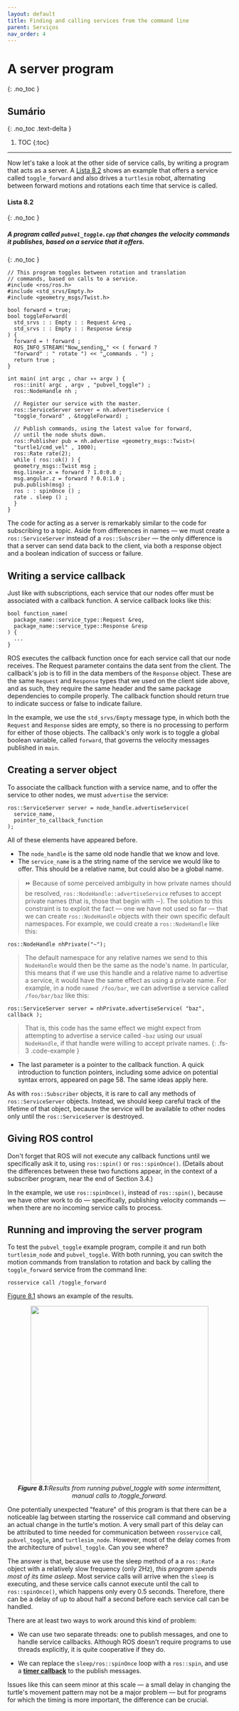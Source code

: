 ```yaml
---
layout: default
title: Finding and calling services from the command line
parent: Serviços
nav_order: 4
---
```

# A server program
{: .no_toc }

## Sumário
{: .no_toc .text-delta }

1. TOC
{:toc}
---

Now let's take a look at the other side of service calls, by writing a program that acts as a
server. A [Lista 8.2](#lista-82) shows an example that offers a service called `toggle_forward` and also
drives a `turtlesim` robot, alternating between forward motions and rotations each time
that service is called.

#### **Lista 8.2**
{: .no_toc }
##### A program called  `pubvel_toggle.cpp` that changes the velocity commands it publishes, based on a service that it offers.
{: .no_toc }
```
// This program toggles between rotation and translation
// commands, based on calls to a service.
#include <ros/ros.h>
#include <std_srvs/Empty.h>
#include <geometry_msgs/Twist.h>

bool forward = true;
bool toggleForward(
  std_srvs : : Empty : : Request &req ,
  std_srvs : : Empty : : Response &resp
) {
  forward = ! forward ;
  ROS_INFO_STREAM("Now␣sending␣" << ( forward ?
  "forward" : " rotate ") << "␣commands . ") ;
  return true ;
}

int main( int argc , char ∗∗ argv ) {
  ros::init( argc , argv , "pubvel_toggle") ;
  ros::NodeHandle nh ;

  // Register our service with the master.
  ros::ServiceServer server = nh.advertiseService (
  "toggle_forward" , &toggleForward) ;

  // Publish commands, using the latest value for forward,
  // until the node shuts down.
  ros::Publisher pub = nh.advertise <geometry_msgs::Twist>(
  "turtle1/cmd_vel" , 1000);
  ros::Rate rate(2);
  while ( ros::ok() ) {
  geometry_msgs::Twist msg ;
  msg.linear.x = forward ? 1.0:0.0 ;
  msg.angular.z = forward ? 0.0:1.0 ;
  pub.publish(msg) ;
  ros : : spinOnce () ;
  rate . sleep () ;
  }
}
```

The code for acting as a server is remarkably similar to the code for subscribing to a
topic. Aside from differences in names — we must create a `ros::ServiceServer` instead of a
`ros::Subscriber` — the only difference is that a server can send data back to the client, via
both a response object and a boolean indication of success or failure.

## Writing a service callback 
Just like with subscriptions, each service that our nodes offer
must be associated with a callback function. A service callback looks like this:

```
bool function_name(
  package_name::service_type::Request &req,
  package_name::service_type::Response &resp
) {
  ...
}
```

ROS executes the callback function once for each service call that our node receives. The
Request parameter contains the data sent from the client. The callback's job is to fill in
the data members of the `Response` object. These are the same `Request` and `Response`
types that we used on the client side above, and as such, they require the same header and
the same package dependencies to compile properly. The callback function should return
true to indicate success or false to indicate failure.

In the example, we use the `std_srvs/Empty` message type, in which both the `Request`
and `Response` sides are empty, so there is no processing to perform for either of those
objects. The callback's only work is to toggle a global boolean variable, called `forward`,
that governs the velocity messages published in `main`.

## Creating a server object
 To associate the callback function with a service name, and to
offer the service to other nodes, we must `advertise` the service:

```
ros::ServiceServer server = node_handle.advertiseService(
  service_name,
  pointer_to_callback_function
);
```

All of these elements have appeared before.

- The `node_handle` is the same old node handle that we know and love.
- The `service_name` is a the string name of the service we would like to offer. This
should be a relative name, but could also be a global name.

> ⏩ Because of some perceived ambiguity in how private names should be resolved,
`ros::NodeHandle::advertiseService` refuses to accept private names
(that is, those that begin with ∼). The solution to this constraint is to exploit
the fact — one we have not used so far — that we can create `ros::NodeHandle`
objects with their own specific default namespaces. For example, we could
create a `ros::NodeHandle` like this:
```
ros::NodeHandle nhPrivate("∼");
```
> The default namespace for any relative names we send to this `NodeHandle`
would then be the same as the node's name. In particular, this means that if
we use this handle and a relative name to advertise a service, it would have the
same effect as using a private name. For example, in a node `named /foo/bar`,
we can advertise a service called `/foo/bar/baz` like this:
```
ros::ServiceServer server = nhPrivate.advertiseService( "baz", callback );
```
> That is, this code has the same effect we might expect from attempting to
advertise a service called `∼baz` using our usual `NodeHandle`, if that handle
were willing to accept private names.
{: .fs-3 .code-example }

- The last parameter is a pointer to the callback function. A quick introduction to
function pointers, including some advice on potential syntax errors, appeared on
page 58. The same ideas apply here.

As with `ros::Subscriber` objects, it is rare to call any methods of `ros::ServiceServer` objects.
Instead, we should keep careful track of the lifetime of that object, because the service will
be available to other nodes only until the `ros::ServiceServer` is destroyed.

## Giving ROS control
 Don't forget that ROS will not execute any callback functions until we
specifically ask it to, using `ros::spin()` or `ros::spinOnce()`. (Details about the differences
between these two functions appear, in the context of a subscriber program, near the end
of Section 3.4.)

In the example, we use `ros::spinOnce()`, instead of `ros::spin()`, because we have other
work to do — specifically, publishing velocity commands — when there are no incoming service calls to process.

## Running and improving the server program

To test the `pubvel_toggle` example program, compile it and run both `turtlesim_node`
and `pubvel_toggle`. With both running, you can switch the motion commands from
translation to rotation and back by calling the `toggle_forward` service from the command
line:
```
rosservice call /toggle_forward
```
[Figure 8.1](#8.1) shows an example of the results.

<p align="center">
  <img src="https://user-images.githubusercontent.com/48807586/126572334-c4f25ce9-22ec-48c2-bace-1e318dc51579.png" width="400"/><br>
  <i><b><a name="8.1"> Figure 8.1:</a></b>Results from running pubvel_toggle with some intermittent, manual calls to /toggle_forward.</i>
</p>

One potentially unexpected "feature" of this program is that there can be a noticeable
lag between starting the rosservice call command and observing an actual change in the
turtle's motion. A very small part of this delay can be attributed to time needed for communication
between `rosservice` call, `pubvel_toggle`, and `turtlesim_node`. However, most
of the delay comes from the architecture of `pubvel_toggle`. Can you see where?

The answer is that, because we use the sleep method of a a `ros::Rate` object with a
relatively slow frequency (only 2Hz), *this program spends most of its time asleep*. Most
service calls will arrive when the `sleep` is executing, and these service calls cannot execute
until the call to `ros::spinOnce()`, which happens only every 0.5 seconds. Therefore, there
can be a delay of up to about half a second before each service call can be handled.

There are at least two ways to work around this kind of problem:

- We can use two separate threads: one to publish messages, and one to handle service
callbacks. Although ROS doesn't require programs to use threads explicitly, it is quite
cooperative if they do.

- We can replace the `sleep/ros::spinOnce` loop with a `ros::spin`, and use a [**timer callback**](http://wiki.ros.org/roscpp/Overview/Timers)
to the publish messages.

Issues like this can seem minor at this scale — a small delay in changing the turtle's
movement pattern may not be a major problem — but for programs for which the timing is more
important, the difference can be crucial.
